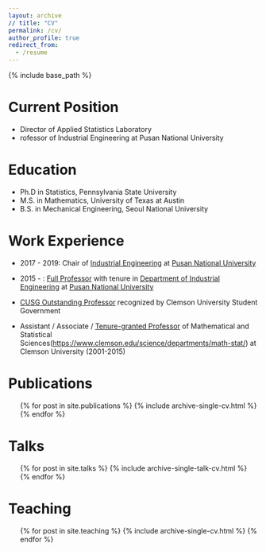 ```yaml
---
layout: archive
// title: "CV"
permalink: /cv/
author_profile: true
redirect_from:
  - /resume
---
```


{% include base_path %}


Current Position
======
* Director of Applied Statistics Laboratory
* rofessor of Industrial Engineering at Pusan National University 




Education
======
* Ph.D in Statistics, Pennsylvania State University
* M.S. in Mathematics, University of Texas at Austin
* B.S. in Mechanical Engineering, Seoul National University 



Work Experience
======
* 2017 - 2019: Chair of [Industrial Engineering](ie.pusan.ac.kr) at [Pusan National University](pusan.ac.kr)
<!---
  * Github University
  * Duties included: Tagging issues
  * Supervisor: Professor Git
--->

* 2015 - : [Full Professor](https://drive.google.com/file/d/0B-GVxDJZNtwYblN3NTFYakJHTXc/view) with tenure in [Department of Industrial Engineering](ie.pusan.ac.kr) at [Pusan National University](pusan.ac.kr)

* [CUSG Outstanding Professor](https://drive.google.com/open?id=0B-GVxDJZNtwYVG9jZDJJSGFNNU0)  recognized by Clemson University Student Government

* Assistant / Associate / [Tenure-granted Professor](https://drive.google.com/open?id=0B-GVxDJZNtwYUGg3ZjNGeHU5QTQ) of Mathematical and Statistical Sciences(https://www.clemson.edu/science/departments/math-stat/) at Clemson University (2001-2015)

Publications
======
  <ul>{% for post in site.publications %}
    {% include archive-single-cv.html %}
  {% endfor %}</ul>
 

 
Talks
======
  <ul>{% for post in site.talks %}
    {% include archive-single-talk-cv.html %}
  {% endfor %}</ul>
 

 
Teaching
======
  <ul>{% for post in site.teaching %}
    {% include archive-single-cv.html %}
  {% endfor %}</ul>
  

